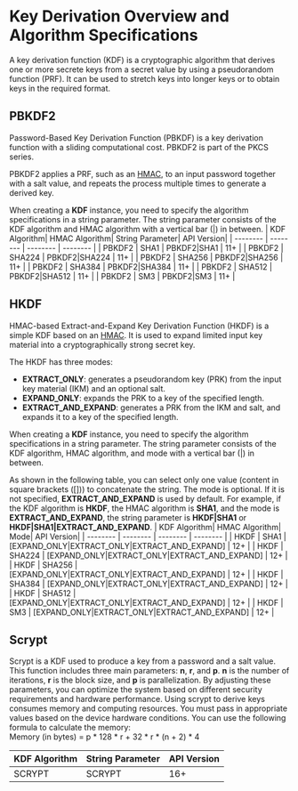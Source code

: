 # Key Derivation Overview and Algorithm Specifications

<!--Kit: Crypto Architecture Kit-->
<!--Subsystem: Security-->
<!--Owner: @zxz--3-->
<!--Designer: @lanming-->
<!--Tester: @PAFT-->
<!--Adviser: @zengyawen-->

A key derivation function (KDF) is a cryptographic algorithm that derives one or more secrete keys from a secret value by using a pseudorandom function (PRF). It can be used to stretch keys into longer keys or to obtain keys in the required format.

## PBKDF2

Password-Based Key Derivation Function (PBKDF) is a key derivation function with a sliding computational cost. PBKDF2 is part of the PKCS series.

PBKDF2 applies a PRF, such as an [HMAC](crypto-compute-hmac.md), to an input password together with a salt value, and repeats the process multiple times to generate a derived key.

When creating a **KDF** instance, you need to specify the algorithm specifications in a string parameter. The string parameter consists of the KDF algorithm and HMAC algorithm with a vertical bar (|) in between.
| KDF Algorithm| HMAC Algorithm| String Parameter| API Version| 
| -------- | -------- | -------- | -------- |
| PBKDF2 | SHA1 | PBKDF2\|SHA1 | 11+ | 
| PBKDF2 | SHA224 | PBKDF2\|SHA224 | 11+ | 
| PBKDF2 | SHA256 | PBKDF2\|SHA256 | 11+ | 
| PBKDF2 | SHA384 | PBKDF2\|SHA384 | 11+ | 
| PBKDF2 | SHA512 | PBKDF2\|SHA512 | 11+ | 
| PBKDF2 | SM3 | PBKDF2\|SM3 | 11+ | 

## HKDF

HMAC-based Extract-and-Expand Key Derivation Function (HKDF) is a simple KDF based on an [HMAC](crypto-compute-hmac.md). It is used to expand limited input key material into a cryptographically strong secret key.

The HKDF has three modes:

- **EXTRACT_ONLY**: generates a pseudorandom key (PRK) from the input key material (IKM) and an optional salt.
- **EXPAND_ONLY**: expands the PRK to a key of the specified length.
- **EXTRACT_AND_EXPAND**: generates a PRK from the IKM and salt, and expands it to a key of the specified length. 

When creating a **KDF** instance, you need to specify the algorithm specifications in a string parameter. The string parameter consists of the KDF algorithm, HMAC algorithm, and mode with a vertical bar (|) in between.

As shown in the following table, you can select only one value (content in square brackets ([])) to concatenate the string. The mode is optional. If it is not specified, **EXTRACT_AND_EXPAND** is used by default. For example, if the KDF algorithm is **HKDF**, the HMAC algorithm is **SHA1**, and the mode is **EXTRACT_AND_EXPAND**, the string parameter is **HKDF|SHA1** or **HKDF|SHA1|EXTRACT_AND_EXPAND**.
| KDF Algorithm| HMAC Algorithm| Mode| API Version| 
| -------- | -------- | -------- | -------- |
| HKDF | SHA1 | [EXPAND_ONLY\|EXTRACT_ONLY\|EXTRACT_AND_EXPAND] | 12+ | 
| HKDF | SHA224 | [EXPAND_ONLY\|EXTRACT_ONLY\|EXTRACT_AND_EXPAND] | 12+ | 
| HKDF | SHA256 | [EXPAND_ONLY\|EXTRACT_ONLY\|EXTRACT_AND_EXPAND] | 12+ | 
| HKDF | SHA384 | [EXPAND_ONLY\|EXTRACT_ONLY\|EXTRACT_AND_EXPAND] | 12+ | 
| HKDF | SHA512 | [EXPAND_ONLY\|EXTRACT_ONLY\|EXTRACT_AND_EXPAND] | 12+ | 
| HKDF | SM3 | [EXPAND_ONLY\|EXTRACT_ONLY\|EXTRACT_AND_EXPAND] | 12+ | 

## Scrypt

Scrypt is a KDF used to produce a key from a password and a salt value. This function includes three main parameters: **n**, **r**, and **p**. **n** is the number of iterations, **r** is the block size, and **p** is parallelization. By adjusting these parameters, you can optimize the system based on different security requirements and hardware performance.
Using scrypt to derive keys consumes memory and computing resources. You must pass in appropriate values based on the device hardware conditions.
You can use the following formula to calculate the memory:<br>Memory (in bytes) = p * 128 * r + 32 * r * (n + 2) * 4

| KDF Algorithm| String Parameter| API Version| 
| -------- | -------- | -------- |
| SCRYPT | SCRYPT | 16+ | 